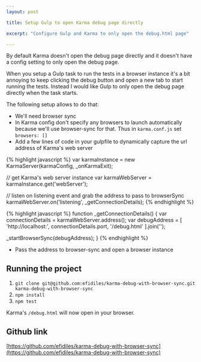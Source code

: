 ```yaml
---
layout: post

title: Setup Gulp to open Karma debug page directly

excerpt: "Configure Gulp and Karma to only open the debug.html page"

---
```


By default Karma doesn't open the debug page directly and it doesn't have a
config setting to only open the debug page.

When you setup a Gulp task to run the tests in a browser instance it's a bit annoying to keep clicking the debug button and open a new tab to start running the tests. Instead I would like Gulp to only open the debug page directly when the task starts.

The following setup allows to do that:

- We'll need browser sync
- In Karma config don't specify any browsers to launch automatically because we'll use browser-sync for that.
Thus in `karma.conf.js` set `browsers: []`
- Add a few lines of code in your gulpfile to dynamically capture the url address of Karma's web server

{% highlight javascript %}
var karmaInstance = new KarmaServer(karmaConfig, _onKarmaExit);

// get Karma's web server instance
var karmaWebServer = karmaInstance.get('webServer');

// listen on listening event and grab the address to pass to browserSync
karmaWebServer.on('listening', _getConnectionDetails);
{% endhighlight %}

{% highlight javascript %}
function _getConnectionDetails() {
  var connectionDetails = karmaWebServer.address();
  var debugAddress = [
    'http://localhost:',
    connectionDetails.port,
    '/debug.html'
  ].join('');

  _startBrowserSync(debugAddress);
}
{% endhighlight %}

- Pass the address to browser-sync and open a browser instance

## Running the project
1. `git clone git@github.com:efidiles/karma-debug-with-browser-sync.git karma-debug-with-browser-sync`
2. `npm install`
3. `npm test`

Karma's `/debug.html` will now open in your browser.

## Github link
[https://github.com/efidiles/karma-debug-with-browser-sync](https://github.com/efidiles/karma-debug-with-browser-sync)
